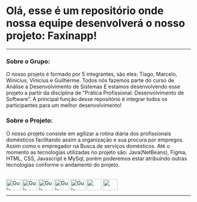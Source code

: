 # Olá, esse é um repositório onde nossa equipe desenvolverá o nosso projeto: Faxinapp! 

<hr>

### Sobre o Grupo:
O nosso projeto é formado por 5 integrantes, são eles: Tiago, Marcelo, Winicius, Vinicius e Guilherme. Todos nós fazemos parte do curso de Análise a Desenvolvimento de Sistemas E estamos desenvolvendo esse projeto a partír da disciplina de "Prática Profissional: Desenvolvimento de Software". A principal função desse repositório é integrar todos os participantes para um melhor desenvolvimento!
### Sobre o Projeto:
O nosso projeto consiste em agilizar a rotina diária dos profissionais domésticos facilitando assim a organização e sua procura por empregos. Assim como o empregador na Busca de serviços domésticos. Até o momento as tecnologias utilizadas no projeto são: Java(NetBeans), Figma, HTML, CSS, Javascript e MySql, porém poderemos estar atribuindo outras tecnologias conforme o andamento do projeto.
  
<div style="display: inline_block"><br>
  <img align="center" alt="Gui-HTML" height="30" width="40" src="https://cdn.jsdelivr.net/gh/devicons/devicon/icons/html5/html5-original.svg">
  <img align="center" alt="Gui-HTML" height="30" width="40" src="https://cdn.jsdelivr.net/gh/devicons/devicon/icons/css3/css3-original.svg">
  <img align="center" alt="Gui-HTML" height="30" width="40" src="https://cdn.jsdelivr.net/gh/devicons/devicon/icons/javascript/javascript-original.svg">
  <img align="center" alt="Gui-HTML" height="30" width="40" src="https://cdn.jsdelivr.net/gh/devicons/devicon/icons/java/java-original.svg">
  <img align="center" alt="Gui-CSS" height="30" width="40" src="https://cdn.jsdelivr.net/gh/devicons/devicon/icons/figma/figma-original.svg">
  <img align="center" height="30" width="40" src="https://cdn.jsdelivr.net/gh/devicons/devicon/icons/github/github-original.svg" />
  <img align="center" height="30" width="40" src="https://cdn.jsdelivr.net/gh/devicons/devicon/icons/mysql/mysql-original.svg" />
</div>

<hr>
  

